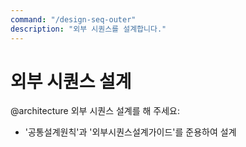 ```yaml
---
command: "/design-seq-outer"
description: "외부 시퀀스를 설계합니다."
---
```


# 외부 시퀀스 설계

@architecture
외부 시퀀스 설계를 해 주세요:
- '공통설계원칙'과 '외부시퀀스설계가이드'를 준용하여 설계